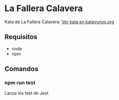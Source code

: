 # La Fallera Calavera

Kata de La Fallera Calavera: [Ver kata en katayunos.org](https://katayuno-app.herokuapp.com/katas/17)

## Requisitos

- node
- npm

## Comandos

### npm run test

Lanza los test de Jest
